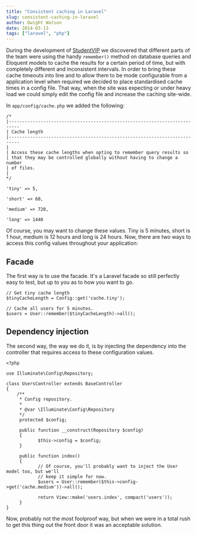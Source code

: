```yaml
---
title: "Consistent caching in Laravel"
slug: consistent-caching-in-laravel
author: Dwight Watson
date: 2014-03-13
tags: ["laravel", "php"]
---
```


During the development of [StudentVIP](https://studentvip.com.au) we discovered that different parts of the team were using the handy `remember()` method on database queries and Eloquent models to cache the results for a certain period of time, but with completely different and inconsistent intervals. In order to bring these cache timeouts into line and to allow them to be mode configurable from a application level when required we decided to place standardised cache times in a config file. That way, when the site was expecting or under heavy load we could simply edit the config file and increase the caching site-wide.

In `app/config/cache.php` we added the following:

    /*
    |--------------------------------------------------------------------------
    | Cache length
    |--------------------------------------------------------------------------
    |
    | Access these cache lengths when opting to remember query results so
    | that they may be controlled globally without having to change a number
    | of files.
    |
    */

    'tiny' => 5,

    'short' => 60,

    'medium' => 720,

    'long' => 1440

Of course, you may want to change these values. Tiny is 5 minutes, short is 1 hour, medium is 12 hours and long is 24 hours. Now, there are two ways to access this config values throughout your application:

## Facade

The first way is to use the facade. It's a Laravel facade so still perfectly easy to test, but up to you as to how you want to go.

    // Get tiny cache length
    $tinyCacheLength = Config::get('cache.tiny');

    // Cache all users for 5 minutes.
    $users = User::remember($tinyCacheLength)->all();

## Dependency injection

The second way, the way we do it, is by injecting the dependency into the controller that requires access to these configuration values.

    <?php

    use Illuminate\Config\Repository;

    class UsersController extends BaseController
    {
    	/**
    	 * Config repository.
    	 *
    	 * @var \Illuminate\Config\Repository
    	 */
    	 protected $config;

    	 public function __construct(Repository $config)
    	 {
    	 		$this->config = $config;
    	 }

    	 public function index()
    	 {
    	 		// Of course, you'll probably want to inject the User model too, but we'll
    			// keep it simple for now.
    			$users = User::remember($this->config->get('cache.medium'))->all();

    			return View::make('users.index', compact('users'));
    	 }
    }

Now, probably not the most foolproof way, but when we were in a total rush to get this thing out the front door it was an acceptable solution.
